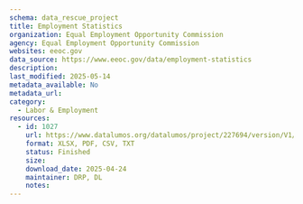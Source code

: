 ```yaml
---
schema: data_rescue_project 
title: Employment Statistics
organization: Equal Employment Opportunity Commission
agency: Equal Employment Opportunity Commission
websites: eeoc.gov
data_source: https://www.eeoc.gov/data/employment-statistics
description: 
last_modified: 2025-05-14
metadata_available: No
metadata_url: 
category:
  - Labor & Employment 
resources:
  - id: 1027
    url: https://www.datalumos.org/datalumos/project/227694/version/V1/view
    format: XLSX, PDF, CSV, TXT
    status: Finished
    size: 
    download_date: 2025-04-24
    maintainer: DRP, DL
    notes: 
---
```

